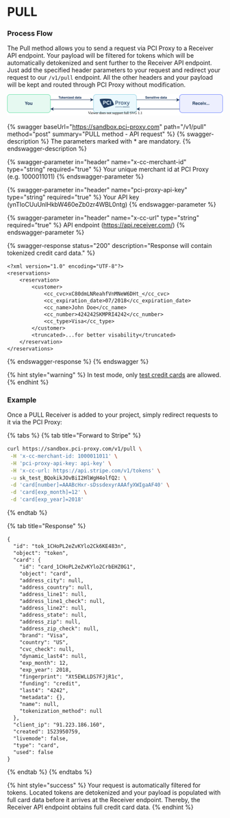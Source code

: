 # PULL

### Process Flow

The Pull method allows you to send a request via PCI Proxy to a Receiver API endpoint. Your payload will be filtered for tokens which will be automatically detokenized and sent further to the Receiver API endpoint. Just add the specified header parameters to your request and redirect your request to our `/v1/pull` endpoint. All the other headers and your payload will be kept and routed through PCI Proxy without modification.

![](<../../../.gitbook/assets/pull receiver.svg>)

{% swagger baseUrl="https://sandbox.pci-proxy.com" path="/v1/pull" method="post" summary="PULL method - API request" %}
{% swagger-description %}
The parameters marked with * are mandatory.
{% endswagger-description %}

{% swagger-parameter in="header" name="x-cc-merchant-id" type="string" required="true" %}
Your unique merchant id at PCI Proxy (e.g. 1000011011)
{% endswagger-parameter %}

{% swagger-parameter in="header" name="pci-proxy-api-key" type="string" required="true" %}
Your API key (ynTIoCUuUnlHkbW460eZb0zr4WBL0ntg)
{% endswagger-parameter %}

{% swagger-parameter in="header" name="x-cc-url" type="string" required="true" %}
API endpoint (https://api.receiver.com/)
{% endswagger-parameter %}

{% swagger-response status="200" description="Response will contain tokenized credit card data." %}
```markup
<?xml version="1.0" encoding="UTF-8"?>
<reservations>
    <reservation>
        <customer>
            <cc_cvc>xC80dmLNReahfVnMNeW6DHt_</cc_cvc>
            <cc_expiration_date>07/2018</cc_expiration_date>
            <cc_name>John Doe</cc_name>
            <cc_number>424242SKMPRI4242</cc_number>
            <cc_type>Visa</cc_type>
        </customer>
        <truncated>...for better visability</truncated>
    </reservation>   
</reservations>
```
{% endswagger-response %}
{% endswagger %}

{% hint style="warning" %}
In test mode, only [test credit cards](../../../resources/test-credentials.md) are allowed.
{% endhint %}

### Example

Once a PULL Receiver is added to your project, simply redirect requests to it via the PCI Proxy:

{% tabs %}
{% tab title="Forward to Stripe" %}
```bash
curl https://sandbox.pci-proxy.com/v1/pull \
 -H 'x-cc-merchant-id: 1000011011' \
 -H 'pci-proxy-api-key: api-key' \
 -H 'x-cc-url: https://api.stripe.com/v1/tokens' \
 -u sk_test_BQokikJOvBiI2HlWgH4olfQ2: \
 -d 'card[number]=AAABcHxr-sDssdexyrAAAfyXWIgaAF40' \
 -d 'card[exp_month]=12' \
 -d 'card[exp_year]=2018'
```
{% endtab %}

{% tab title="Response" %}
```markup
{
  "id": "tok_1CHoPL2eZvKYlo2Ck6KE483n",
  "object": "token",
  "card": {
    "id": "card_1CHoPL2eZvKYlo2CrbEHZ0G1",
    "object": "card",
    "address_city": null,
    "address_country": null,
    "address_line1": null,
    "address_line1_check": null,
    "address_line2": null,
    "address_state": null,
    "address_zip": null,
    "address_zip_check": null,
    "brand": "Visa",
    "country": "US",
    "cvc_check": null,
    "dynamic_last4": null,
    "exp_month": 12,
    "exp_year": 2018,
    "fingerprint": "Xt5EWLLDS7FJjR1c",
    "funding": "credit",
    "last4": "4242",
    "metadata": {},
    "name": null,
    "tokenization_method": null
  },
  "client_ip": "91.223.186.160",
  "created": 1523950759,
  "livemode": false,
  "type": "card",
  "used": false
}
```
{% endtab %}
{% endtabs %}

{% hint style="success" %}
Your request is automatically filtered for tokens. Located tokens are detokenized and your payload is populated with full card data before it arrives at the Receiver endpoint. Thereby, the Receiver API endpoint obtains full credit card data.
{% endhint %}
